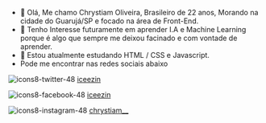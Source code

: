 - 👋 Olá, Me chamo Chrystiam Oliveira, Brasileiro de 22 anos, Morando na cidade do Guarujá/SP e focado na área de Front-End.
- 👀 Tenho Interesse futuramente em aprender I.A e Machine Learning porque é algo que sempre me deixou facinado e com vontade de aprender.
- 🌱 Estou atualmente estudando HTML / CSS  e Javascript. 
-  Pode me encontrar nas redes sociais abaixo

![icons8-twitter-48](https://user-images.githubusercontent.com/59629807/114458223-4f7e5f80-9bb5-11eb-9da4-636ad0845b7f.png) <a href="https://twitter.com/iceezin">iceezin</a>

![icons8-facebook-48](https://user-images.githubusercontent.com/59629807/114458658-d9c6c380-9bb5-11eb-9928-efb57e50f0c8.png) <a href="https://www.facebook.com/iceezin/">iceezin</a>

![icons8-instagram-48](https://user-images.githubusercontent.com/59629807/114458537-af750600-9bb5-11eb-9b08-dfdb07f41454.png) <a href="https://www.instagram.com/chrystiam__/">chrystiam__</a>







